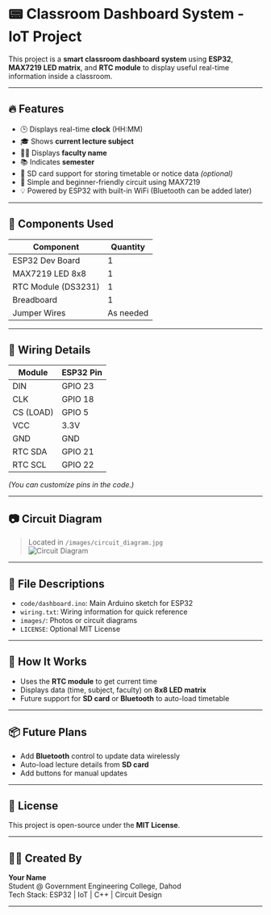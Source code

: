 # 📟 Classroom Dashboard System - IoT Project

This project is a **smart classroom dashboard system** using **ESP32**, **MAX7219 LED matrix**, and **RTC module** to display useful real-time information inside a classroom.

---

## 🔥 Features

- 🕒 Displays real-time **clock** (HH:MM)
- 🎓 Shows **current lecture subject**
- 👨‍🏫 Displays **faculty name**
- 📚 Indicates **semester**
- 💾 SD card support for storing timetable or notice data *(optional)*
- 🔌 Simple and beginner-friendly circuit using MAX7219
- 💡 Powered by ESP32 with built-in WiFi (Bluetooth can be added later)

---

## 🧠 Components Used

| Component         | Quantity |
|------------------|----------|
| ESP32 Dev Board  | 1        |
| MAX7219 LED 8x8  | 1        |
| RTC Module (DS3231) | 1     |
| Breadboard       | 1        |
| Jumper Wires     | As needed |

---

## 🔌 Wiring Details

| Module    | ESP32 Pin |
|-----------|-----------|
| DIN       | GPIO 23   |
| CLK       | GPIO 18   |
| CS (LOAD) | GPIO 5    |
| VCC       | 3.3V      |
| GND       | GND       |
| RTC SDA   | GPIO 21   |
| RTC SCL   | GPIO 22   |

*(You can customize pins in the code.)*

---

## 📷 Circuit Diagram

> Located in `/images/circuit_diagram.jpg`  
![Circuit Diagram](images/circuit_diagram.jpg)

---

## 🧾 File Descriptions

- `code/dashboard.ino`: Main Arduino sketch for ESP32
- `wiring.txt`: Wiring information for quick reference
- `images/`: Photos or circuit diagrams
- `LICENSE`: Optional MIT License

---

## 🚀 How It Works

- Uses the **RTC module** to get current time
- Displays data (time, subject, faculty) on **8x8 LED matrix**
- Future support for **SD card** or **Bluetooth** to auto-load timetable

---

## 📦 Future Plans

- Add **Bluetooth** control to update data wirelessly
- Auto-load lecture details from **SD card**
- Add buttons for manual updates

---

## 📄 License

This project is open-source under the **MIT License**.

---

## 🙋‍♂️ Created By

**Your Name**  
Student @ Government Engineering College, Dahod  
Tech Stack: ESP32 | IoT | C++ | Circuit Design

---
